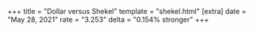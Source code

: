 +++
title = "Dollar versus Shekel"
template = "shekel.html"
[extra]
date = "May 28, 2021"
rate = "3.253"
delta = "0.154% stronger"
+++
